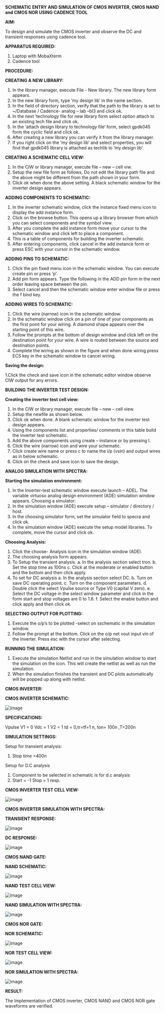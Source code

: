 **SCHEMATIC ENTRY AND SIMULATION OF CMOS INVERTER, CMOS NAND and CMOS NOR USING CADENCE TOOL**

**AIM:**

To design and simulate the CMOS inverter and observe the DC and transient responses using cadence tool.

**APPARATUS REQUIRED:**
 
1.	Laptop with MobaXterm
2.	Cadence tool
	
**PROCEDURE:**

**CREATING A NEW LIBRARY:**

1.	In the library manager, execute File - New library. The new library form appears.
2.	In the new library form, type ‘my design lib’ in the name section.
3.	In the field of directory section, verify that the path to the library is set to ~/Database / Cadence- analog – lab –bl3 and click ok.
4.	In the next ‘technology file for new library form select option attach to an existing tech file and click ok.
5.	In the ‘attach design library to technology file’ form, select gpdk045 form the cyclic field and click ok.
6.	After creating a new library you can verify it from the library manager.
7.	If you right click on the ‘my design lib’ and select properties, you will find that gpdk045 library is attached as techlib to ‘my design lib’.

**CREATING A SCHEMATIC CELL VIEW:**

1.	In the CIW or library manager, execute file – new – cell viw.
2.	Setup the new file form as follows, Do not edit the library path file and the above might be different from the path shown in your form.
3.	Click ok when done the above setting. A black schematic window for the inverter design appears.

**ADDING COMPONENTS TO SCHEMATIC:**

1.	In the inverter schematic window, click the instance fixed menu icon to display the add instance form.
2.	Click on the browse button. This opens up a library browser from which you can select components and the symbol view.
3.	After you complete the add instance form move your cursor to the schematic window and click left to place a component.
4.	This is a table of components for building the inverter schematic.
5.	After entering components, click cancel in the add instance form or press ESC with your cursor in the schematic window.


**ADDING PINS TO SCHEMATIC:**

1.	Click the pin fixed menu icon in the schematic window. You can execute create pin or press ‘p’.
2.	Add pin form appears. Type the following in the ADD pin form in the next order leaving space between the pin.
3.	Select cancel and then the schematic window enter window file or press the f bind key.
   
**ADDING WIRES TO SCHEMATIC:**

1.	Click the wire (narrow) icon in the schematic window.
2.	In the schematic window click on a pin of one of your components as the first point for your wiring. A diamond shape appears over the starting point of this wire.
3.	Follow the prompts at the bottom of design window and click left on the destination point for your wire. A wire is routed between the source and destination points.
4.	Complete the wiring as shown in the figure and when done wiring press ECS key in the schematic window to cancel wiring.

**Saving the design:**

1.Click the check and save icon in the schematic editor window observe CIW output for any errors.

**BUILDING THE INVERTER TEST DESIGN:**

**Creating the inverter test cell view:**

1.	In the CIW or library manager, execute file – new – cell view.
2.	Setup the newfile as shown below.
3.	Click ok when done. A blank schematic window for the inverter test design appears.
4.	Using the components list and properties/ comments in this table build the inverter test schematic.
5.	Add the above components using create – instance or by pressing I.
6.	Click the wire (narrow) icon and wire your schematic.
7.	Click create wire name or press c to name the i/p (vsin) and output wires as in below schematic.
8.	Click on the check and save icon to save the design.
 


**ANALOG SIMULATION WITH SPECTRA:**

**Starting the simulation environment:**

1.	In the Inverter-test schematic window execute launch – ADEL. The variable virtuoso analog design environment (ADE) simulation window appears.
Choosing a simulator:
1.	In the simulation window (ADE) execute setup – simulator / directory / host.
2.	In the choosing simulator form, set the simulator field to specra and click ok.
3.	In the simulation window (ADE) execute the setup model libraries.
To complete, move the cursor and click ok.

**Choosing Analysis:**

1.	Click the choose- Analysis icon in the simulation window (ADE).
2.	The choosing analysis form appears.
3.	To Setup the transient analysis.
a.	In the analysis section select tron.
b.	Set the stop time as 100ns
c.	Click at the moderate or enabled button and the bottom and then click apply.
4.	To set for DC analysis
a.	In the analysis section select DC.
b.	Turn on save DC operating point.
c.	Turn on the component parameters.
d.	Double click the select Vpulse source or Type V0 (capital V zero).
e.	Select the DC voltage in the select window parameter and click in the form start and stop voltages are 0 to 1.8.
f.	Select the enable button and click apply and then click ok.

**SELECTING OUTPUT FOR PLOTTING:**

1.	Execute the o/p’s to be plotted  -select on sschematic in the simulation window.
2.	Follow the prompt at the bottom. Click on the o/p net vout input vin of the inverter. Press esc with the cursor after selecting.

**RUNNING THE SIMULATION:**

1.	Execute the simulation Netlist and run in the simulation window to start the simulation on the icon. This will create the netlist as well as run the simulation.
2.	When the simulation finishes the transient and DC plots automatically will be popped up along with netlist.
 
**CMOS INVERTER:**

**CMOS INVERTER SCHEMATIC:**

![image](https://github.com/DSVishal0407/VLSI-LAB-EXP-6/assets/163637297/468a844e-7ae4-4e95-840e-02011cf829c8)


**SPECIFICATIONS:**

Vpulse 	V1 = 0	Vdc	= 1
V2 = 1
td = 0,tr=tf=1 n, ton= 100n ,T=200n

**SIMULATION SETTINGS:**

Setup for transient analysis:
1.	Stop time =400n

Setup for D.C analysis
1.	Component to be selected in schematic is	for d.c analysis
2.	Start = -1 Stop = 1 resp.


**CMOS INVERTER TEST CELL VIEW:**

![image](https://github.com/DSVishal0407/VLSI-LAB-EXP-6/assets/163637297/c21f7983-2b24-42d7-8a02-4aac8b7f44d7)

**CMOS INVERTER SIMULATION WITH SPECTRA:**

**TRANSIENT RESPONSE:**

![image](https://github.com/DSVishal0407/VLSI-LAB-EXP-6/assets/163637297/b307d377-c061-4cb9-bd19-7abf9294ca07)

**DC RESPONSE:**

![image](https://github.com/DSVishal0407/VLSI-LAB-EXP-6/assets/163637297/d6a2dad4-429a-4185-aaa3-f93818d3d24c)

**CMOS NAND GATE:**

**NAND SCHEMATIC:**

![image](https://github.com/DSVishal0407/VLSI-LAB-EXP-6/assets/163637297/df7f6693-df21-4343-8d76-1c90bceff773)

**NAND TEST CELL VIEW:**

![image](https://github.com/DSVishal0407/VLSI-LAB-EXP-6/assets/163637297/cdade25a-b8dd-44e0-9151-bdb301c410c8)

**NAND SIMULATION WITH SPECTRA:**

![image](https://github.com/DSVishal0407/VLSI-LAB-EXP-6/assets/163637297/0c2aafcc-1967-416e-8024-75315027f033)

**CMOS NOR GATE:**

**NOR SCHEMATIC:**

![image](https://github.com/DSVishal0407/VLSI-LAB-EXP-6/assets/163637297/99e2c71b-e380-450e-bf98-146366c2eb3d)

**NOR TEST CELL VIEW:**

![image](https://github.com/DSVishal0407/VLSI-LAB-EXP-6/assets/163637297/57402018-4dcf-4ed7-b932-dbc508c303d5)

**NOR SIMULATION WITH SPECTRA:**

![image](https://github.com/DSVishal0407/VLSI-LAB-EXP-6/assets/163637297/dc9c7aee-c9ed-44ae-b705-a130a23fed58)

**RESULT:**

The Implementation of CMOS inverter, CMOS NAND and CMOS NOR gate waveforms are verified.
